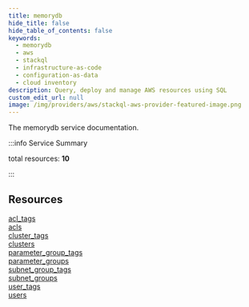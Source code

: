 ```yaml
---
title: memorydb
hide_title: false
hide_table_of_contents: false
keywords:
  - memorydb
  - aws
  - stackql
  - infrastructure-as-code
  - configuration-as-data
  - cloud inventory
description: Query, deploy and manage AWS resources using SQL
custom_edit_url: null
image: /img/providers/aws/stackql-aws-provider-featured-image.png
---
```


The memorydb service documentation.

:::info Service Summary

<div class="row">
<div class="providerDocColumn">
<span>total resources:&nbsp;<b>10</b></span><br />
</div>
</div>

:::

## Resources
<div class="row">
<div class="providerDocColumn">
<a href="/providers/aws/memorydb/acl_tags/">acl_tags</a><br />
<a href="/providers/aws/memorydb/acls/">acls</a><br />
<a href="/providers/aws/memorydb/cluster_tags/">cluster_tags</a><br />
<a href="/providers/aws/memorydb/clusters/">clusters</a><br />
<a href="/providers/aws/memorydb/parameter_group_tags/">parameter_group_tags</a>
</div>
<div class="providerDocColumn">
<a href="/providers/aws/memorydb/parameter_groups/">parameter_groups</a><br />
<a href="/providers/aws/memorydb/subnet_group_tags/">subnet_group_tags</a><br />
<a href="/providers/aws/memorydb/subnet_groups/">subnet_groups</a><br />
<a href="/providers/aws/memorydb/user_tags/">user_tags</a><br />
<a href="/providers/aws/memorydb/users/">users</a>
</div>
</div>